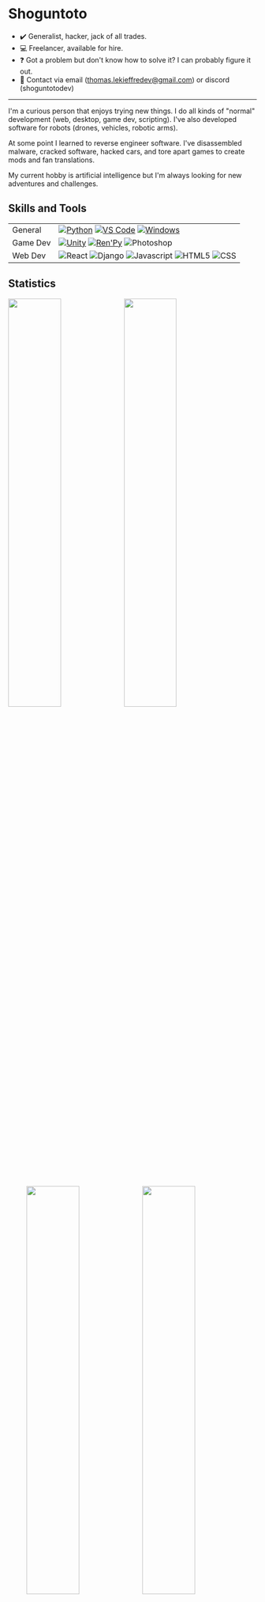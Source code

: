 # Shoguntoto
- ✔️ Generalist, hacker, jack of all trades.
- 💻 Freelancer, available for hire.
- ❓ Got a problem but don't know how to solve it? I can probably figure it out.
- 📨 Contact via email (thomas.lekieffredev@gmail.com) or discord (shoguntotodev)
----

I'm a curious person that enjoys trying new things. I do all kinds of "normal" development (web, desktop, game dev, scripting). I've also developed software for robots (drones, vehicles, robotic arms).

At some point I learned to reverse engineer software. I've disassembled malware, cracked software, hacked cars, and tore apart games to create mods and fan translations.

My current hobby is artificial intelligence but I'm always looking for new adventures and challenges.

## Skills and Tools
<table>
  <tbody>
    <tr>
      <td>General</td>
      <td>
        <a href="https://www.python.org/"><img alt="Python" src="https://img.shields.io/badge/Python-3776AB?style=flat&logo=python&logoColor=white"></a>
        <a href="https://code.visualstudio.com/"><img alt="VS Code" src="https://img.shields.io/badge/VS%20Code-3ca9f2.svg?style=flat&logo=visual-studio-code&logoColor=white"></a>
        <a href="https://insider.windows.com"><img alt="Windows" src="https://img.shields.io/badge/Windows-0078D6?style=flat&logo=windows&logoColor=white"></a>
      </td>
    </tr>
    <tr>
      <td>Game Dev</td>
      <td>
        <a href="https://unity.com/"><img alt="Unity" src="https://img.shields.io/badge/Unity-626262?style=flat&logo=unity&logoColor=white"></a>
        <a href="https://www.renpy.org/"><img alt="Ren'Py" src="https://img.shields.io/badge/RenPy-f6e058?style=flat&logo=renpy&logoColor=a05e65"></a>
        <img alt="Photoshop" src="https://img.shields.io/badge/Photoshop-31A8FF?style=flat&logo=adobe-photoshop&logoColor=white">
      </td>
    </tr>
    <tr>
      <td>Web Dev</td>
      <td>
        <img alt="React" src="https://img.shields.io/badge/React-61DAFB?style=flat&logo=react&logoColor=black">
        <img alt="Django" src="https://img.shields.io/badge/Django-092E20?style=flat&logo=django&logoColor=white">
        <img alt="Javascript" src="https://img.shields.io/badge/JS-F7DF1E?style=flat&logo=javascript&logoColor=black">
        <img alt="HTML5" src="https://img.shields.io/badge/HTML5-E34F26?style=flat&logo=html5&logoColor=white">
        <img alt="CSS" src="https://img.shields.io/badge/CSS3-1572B6?style=flat&logo=css3&logoColor=white">
      </td>
    </tr>
  </tbody>
</table>

## Statistics

<img src="https://raw.githubusercontent.com/ShoguntotoDev/github-stats/master/generated/overview.svg#gh-dark-mode-only" align="left" width="46%">
<img src="https://raw.githubusercontent.com//github-stats/master/generated/overview.svg#gh-light-mode-only" align="left" width="46%">
<img src="https://raw.githubusercontent.com//github-stats/master/generated/languages.svg#gh-dark-mode-only" align="right" width="46%">
<img src="https://raw.githubusercontent.com//github-stats/master/generated/languages.svg#gh-light-mode-only" align="right" width="46%">
